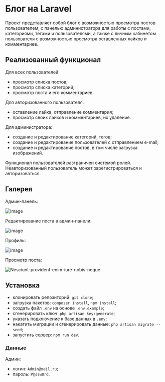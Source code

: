 # Блог на Laravel

Проект представляет собой блог с возможностью просмотра постов пользователем, с панелью администратора для работы с постами, категориями, тегами и пользователями, а также с личным кабинетом пользователя с возможностью просмотра оставленных лайков и комментариев.

## Реализованный функционал

Для всех пользователей:

- просмотр списка постов;
- просмотр списка категорий;
- просмотр поста и его комментариев.

Для авторизованного пользователя:

- оставление лайка, отправление комментария;
- просмотр своих лайков и комментариев, их удаление.

Для администратора:

- создание и редактирование категорий, тегов;
- создание и редактирование пользователей с отправлением e-mail;
- создание и редактирование постов, в том числе загрузка изображений.

Функционал пользователей разграничен системой ролей. Неавторизованный пользователь может зарегистрироваться и авторизоваться.

## Галерея

Админ-панель:

![image](https://github.com/YuliaM1/LaravelBlog/assets/64122021/82170114-2777-4ee5-81e7-99f28fa0c39f)

Редактирование поста в админ-панели:

![image](https://github.com/YuliaM1/LaravelBlog/assets/64122021/5d7a2e1d-490b-4eb3-a701-587b7e806ca4)


Профиль:

![image](https://github.com/YuliaM1/LaravelBlog/assets/64122021/664ae3ec-429f-414e-b1c5-72e9339bfb90)

Просмотр поста:

![Nesciunt-provident-enim-iure-nobis-neque](https://github.com/YuliaM1/LaravelBlog/assets/64122021/a0671ea7-7a26-40c4-8453-79a54d832824)

## Установка

- клонировать репозиторий: `git clone`;
- загрузка пакетов: `composer install`, `npm install`;
- создать файл `.env` на основе `.env.example`;
- сгенерировать ключ: `php artisan key:generate`;
- указать подключение к базе данных в `.env`;
- накатить миграции и сгенерировать данные: `php artisan migrate --seed`;
- запустить сервер: `npm run dev`.

### Данные

Админ:

- логин: `Admin@mail.ru`;
- пароль: `P@ssw0rd`.
